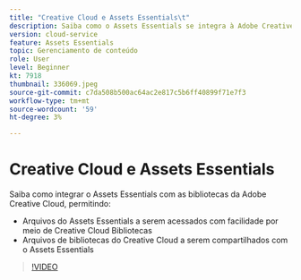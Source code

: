 ```yaml
---
title: "Creative Cloud e Assets Essentials\t"
description: Saiba como o Assets Essentials se integra à Adobe Creative Cloud.
version: cloud-service
feature: Assets Essentials
topic: Gerenciamento de conteúdo
role: User
level: Beginner
kt: 7918
thumbnail: 336069.jpeg
source-git-commit: c7da508b500ac64ac2e817c5b6ff40899f71e7f3
workflow-type: tm+mt
source-wordcount: '59'
ht-degree: 3%

---
```



# Creative Cloud e Assets Essentials

Saiba como integrar o Assets Essentials com as bibliotecas da Adobe Creative Cloud, permitindo:

+ Arquivos do Assets Essentials a serem acessados com facilidade por meio de Creative Cloud Bibliotecas
+ Arquivos de bibliotecas do Creative Cloud a serem compartilhados com o Assets Essentials

>[!VIDEO](https://video.tv.adobe.com/v/336069/?quality=12&learn=on)
